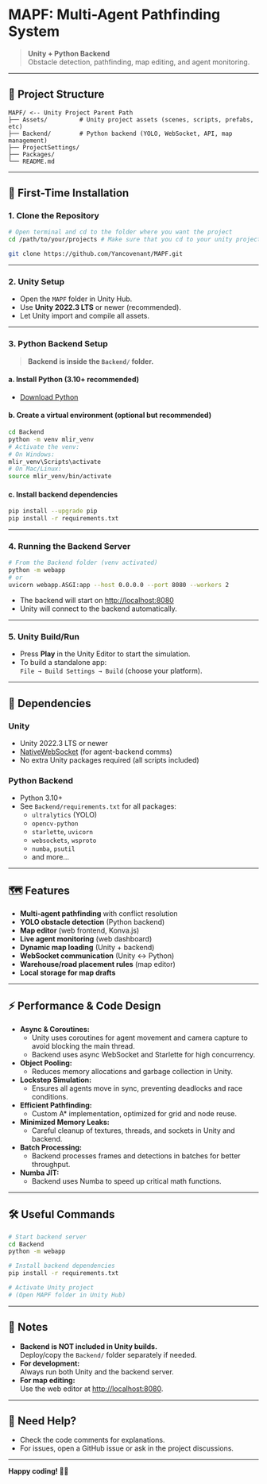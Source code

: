 # MAPF: Multi-Agent Pathfinding System

> **Unity + Python Backend**  
> Obstacle detection, pathfinding, map editing, and agent monitoring.

---

## 📁 Project Structure

```
MAPF/ <-- Unity Project Parent Path
├── Assets/         # Unity project assets (scenes, scripts, prefabs, etc)
├── Backend/        # Python backend (YOLO, WebSocket, API, map management)
├── ProjectSettings/
├── Packages/
└── README.md
```

---

## 🚀 First-Time Installation

### 1. Clone the Repository

```sh
# Open terminal and cd to the folder where you want the project
cd /path/to/your/projects # Make sure that you cd to your unity project parent first.
```

```sh
git clone https://github.com/Yancovenant/MAPF.git
```

---

### 2. Unity Setup

- Open the `MAPF` folder in Unity Hub.
- Use **Unity 2022.3 LTS** or newer (recommended).
- Let Unity import and compile all assets.

---

### 3. Python Backend Setup

> **Backend is inside the `Backend/` folder.**

#### a. Install Python (3.10+ recommended)
- [Download Python](https://www.python.org/downloads/)

#### b. Create a virtual environment (optional but recommended)

```sh
cd Backend
python -m venv mlir_venv
# Activate the venv:
# On Windows:
mlir_venv\Scripts\activate
# On Mac/Linux:
source mlir_venv/bin/activate
```

#### c. Install backend dependencies

```sh
pip install --upgrade pip
pip install -r requirements.txt
```

---

### 4. Running the Backend Server

```sh
# From the Backend folder (venv activated)
python -m webapp
# or
uvicorn webapp.ASGI:app --host 0.0.0.0 --port 8080 --workers 2
```
- The backend will start on [http://localhost:8080](http://localhost:8080)
- Unity will connect to the backend automatically.

---

### 5. Unity Build/Run

- Press **Play** in the Unity Editor to start the simulation.
- To build a standalone app:  
  `File → Build Settings → Build` (choose your platform).

---

## 🧩 Dependencies

### Unity
- Unity 2022.3 LTS or newer
- [NativeWebSocket](https://github.com/endel/NativeWebSocket) (for agent-backend comms)
- No extra Unity packages required (all scripts included)

### Python Backend
- Python 3.10+
- See `Backend/requirements.txt` for all packages:
  - `ultralytics` (YOLO)
  - `opencv-python`
  - `starlette`, `uvicorn`
  - `websockets`, `wsproto`
  - `numba`, `psutil`
  - and more...

---

## 🗺️ Features

- **Multi-agent pathfinding** with conflict resolution
- **YOLO obstacle detection** (Python backend)
- **Map editor** (web frontend, Konva.js)
- **Live agent monitoring** (web dashboard)
- **Dynamic map loading** (Unity + backend)
- **WebSocket communication** (Unity ↔ Python)
- **Warehouse/road placement rules** (map editor)
- **Local storage for map drafts**

---

## ⚡ Performance & Code Design

- **Async & Coroutines:**
  - Unity uses coroutines for agent movement and camera capture to avoid blocking the main thread.
  - Backend uses async WebSocket and Starlette for high concurrency.
- **Object Pooling:**
  - Reduces memory allocations and garbage collection in Unity.
- **Lockstep Simulation:**
  - Ensures all agents move in sync, preventing deadlocks and race conditions.
- **Efficient Pathfinding:**
  - Custom A* implementation, optimized for grid and node reuse.
- **Minimized Memory Leaks:**
  - Careful cleanup of textures, threads, and sockets in Unity and backend.
- **Batch Processing:**
  - Backend processes frames and detections in batches for better throughput.
- **Numba JIT:**
  - Backend uses Numba to speed up critical math functions.

---

## 🛠️ Useful Commands

```sh
# Start backend server
cd Backend
python -m webapp

# Install backend dependencies
pip install -r requirements.txt

# Activate Unity project
# (Open MAPF folder in Unity Hub)
```

---

## 📝 Notes

- **Backend is NOT included in Unity builds.**  
  Deploy/copy the `Backend/` folder separately if needed.
- **For development:**  
  Always run both Unity and the backend server.
- **For map editing:**  
  Use the web editor at [http://localhost:8080](http://localhost:8080).

---

## 💬 Need Help?

- Check the code comments for explanations.
- For issues, open a GitHub issue or ask in the project discussions.

---

**Happy coding! 🚗🤖**
